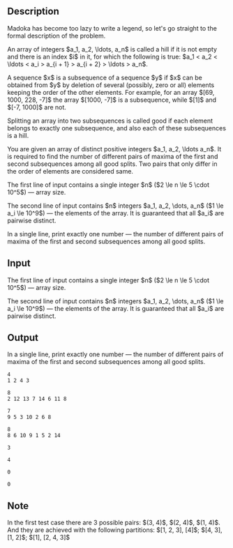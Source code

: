 ## Description

<div><p>Madoka has become too lazy to write a legend, so let's go straight to the formal description of the problem.</p><p>An array of integers $a_1, a_2, \ldots, a_n$ is called a hill if it is not empty and there is an index $i$ in it, for which the following is true: $a_1 &lt; a_2 &lt; \ldots &lt; a_i &gt; a_{i + 1} &gt; a_{i + 2} &gt; \ldots &gt; a_n$.</p><p>A sequence $x$ is a subsequence of a sequence $y$ if $x$ can be obtained from $y$ by deletion of several (possibly, zero or all) elements keeping the order of the other elements. For example, for an array $[69, 1000, 228, -7]$ the array $[1000, -7]$ is a subsequence, while $[1]$ and $[-7, 1000]$ are not.</p><p>Splitting an array into two subsequences is called good if each element belongs to exactly one subsequence, and also each of these subsequences is a hill.</p><p>You are given an array of <span class="tex-font-style-bf">distinct</span> positive integers $a_1, a_2, \ldots a_n$. It is required to find the number of different pairs of maxima of the first and second subsequences among all good splits. Two pairs that only differ in the order of elements are considered same.</p></div><div class="input-specification"><p>The first line of input contains a single integer $n$ ($2 \le n \le 5 \cdot 10^5$)&nbsp;— array size.</p><p>The second line of input contains $n$ integers $a_1, a_2, \dots, a_n$ ($1 \le a_i \le 10^9$)&nbsp;— the elements of the array. It is guaranteed that all $a_i$ are pairwise distinct.</p></div><div class="output-specification"><p>In a single line, print exactly one number&nbsp;— the number of different pairs of maxima of the first and second subsequences among all good splits.</p></div>

## Input

<p>The first line of input contains a single integer $n$ ($2 \le n \le 5 \cdot 10^5$)&nbsp;— array size.</p><p>The second line of input contains $n$ integers $a_1, a_2, \dots, a_n$ ($1 \le a_i \le 10^9$)&nbsp;— the elements of the array. It is guaranteed that all $a_i$ are pairwise distinct.</p>

## Output

<p>In a single line, print exactly one number&nbsp;— the number of different pairs of maxima of the first and second subsequences among all good splits.</p>





```input1
4
1 2 4 3
```




```input2
8
2 12 13 7 14 6 11 8
```




```input3
7
9 5 3 10 2 6 8
```




```input4
8
8 6 10 9 1 5 2 14
```




```output1
3
```




```output2
4
```




```output3
0
```




```output4
0
```



## Note

<p>In the first test case there are 3 possible pairs: $(3, 4)$, $(2, 4)$, $(1, 4)$. And they are achieved with the following partitions: $[1, 2, 3], [4]$; $[4, 3], [1, 2]$; $[1], [2, 4, 3]$</p>
